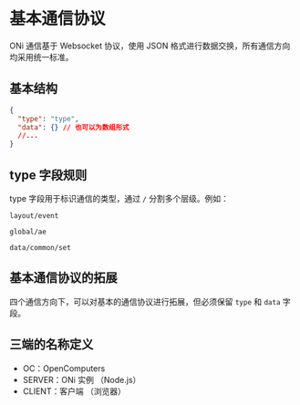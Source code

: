 # 基本通信协议
ONi 通信基于 Websocket 协议，使用 JSON 格式进行数据交换，所有通信方向均采用统一标准。

## 基本结构
```json
{
  "type": "type",
  "data": {} // 也可以为数组形式
  //...
}
```

## type 字段规则
type 字段用于标识通信的类型，通过 `/` 分割多个层级。例如：
```
layout/event

global/ae

data/common/set
```

## 基本通信协议的拓展
四个通信方向下，可以对基本的通信协议进行拓展，但必须保留 `type` 和 `data` 字段。

## 三端的名称定义
- OC：OpenComputers
- SERVER：ONi 实例 （Node.js）
- CLIENT：客户端 （浏览器）